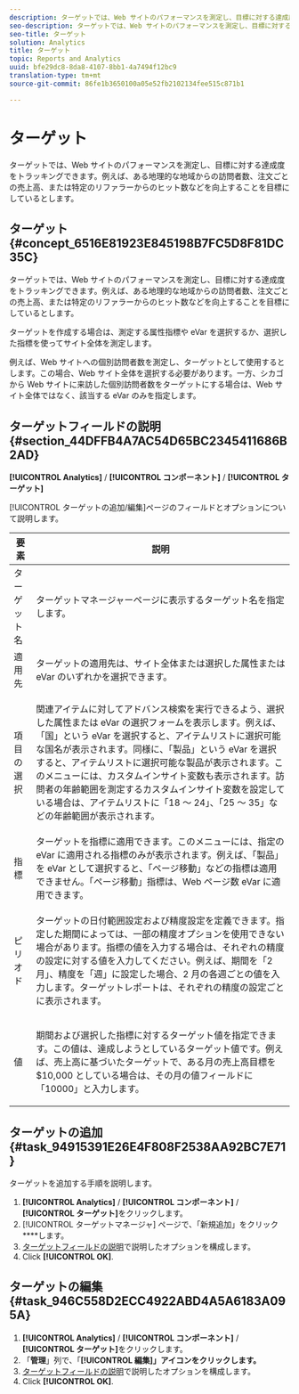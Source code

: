 ```yaml
---
description: ターゲットでは、Web サイトのパフォーマンスを測定し、目標に対する達成度をトラッキングできます。例えば、ある地理的な地域からの訪問者数、注文ごとの売上高、または特定のリファラーからのヒット数などを向上することを目標にしているとします。
seo-description: ターゲットでは、Web サイトのパフォーマンスを測定し、目標に対する達成度をトラッキングできます。例えば、ある地理的な地域からの訪問者数、注文ごとの売上高、または特定のリファラーからのヒット数などを向上することを目標にしているとします。
seo-title: ターゲット
solution: Analytics
title: ターゲット
topic: Reports and Analytics
uuid: bfe29dc8-8da8-4107-8bb1-4a7494f12bc9
translation-type: tm+mt
source-git-commit: 86fe1b3650100a05e52fb2102134fee515c871b1

---
```



# ターゲット

ターゲットでは、Web サイトのパフォーマンスを測定し、目標に対する達成度をトラッキングできます。例えば、ある地理的な地域からの訪問者数、注文ごとの売上高、または特定のリファラーからのヒット数などを向上することを目標にしているとします。

## ターゲット {#concept_6516E81923E845198B7FC5D8F81DC35C}

ターゲットでは、Web サイトのパフォーマンスを測定し、目標に対する達成度をトラッキングできます。例えば、ある地理的な地域からの訪問者数、注文ごとの売上高、または特定のリファラーからのヒット数などを向上することを目標にしているとします。

ターゲットを作成する場合は、測定する属性指標や eVar を選択するか、選択した指標を使ってサイト全体を測定します。

例えば、Web サイトへの個別訪問者数を測定し、ターゲットとして使用するとします。この場合、Web サイト全体を選択する必要があります。一方、シカゴから Web サイトに来訪した個別訪問者数をターゲットにする場合は、Web サイト全体ではなく、該当する eVar のみを指定します。

## ターゲットフィールドの説明 {#section_44DFFB4A7AC54D65BC2345411686B2AD}

**[!UICONTROL Analytics]** / **[!UICONTROL コンポーネント]** / **[!UICONTROL ターゲット]**

[!UICONTROL ターゲットの追加/編集]ページのフィールドとオプションについて説明します。

<table id="table_E08728BECC204DF59F0AC99957A68CAE"> 
 <thead> 
  <tr> 
   <th colname="col1" class="entry"> 要素 </th> 
   <th colname="col2" class="entry"> 説明 </th> 
  </tr> 
 </thead>
 <tbody> 
  <tr> 
   <td colname="col1"> ターゲット名 </td> 
   <td colname="col2"><span class="wintitle">ターゲットマネージャー</span>ページに表示するターゲット名を指定します。 </td> 
  </tr> 
  <tr> 
   <td colname="col1"> 適用先 </td> 
   <td colname="col2"> ターゲットの適用先は、サイト全体または選択した属性または eVar のいずれかを選択できます。 </td> 
  </tr> 
  <tr> 
   <td colname="col1"> 項目の選択 </td> 
   <td colname="col2"> <p>関連アイテムに対してアドバンス検索を実行できるよう、選択した属性または eVar の選択フォームを表示します。‎例えば、「<span class="uicontrol">国</span>」という eVar を選択すると、アイテムリストに選択可能な国名が表示されます。同様に、「<span class="uicontrol">製品</span>」という eVar を選択すると、アイテムリストに選択可能な製品が表示されます。このメニューには、カスタムインサイト変数も表示されます。訪問者の年齢範囲を測定するカスタムインサイト変数を設定している場合は、アイテムリストに「18 ～ 24」、「25 ～ 35」などの年齢範囲が表示されます。 </p> </td> 
  </tr> 
  <tr> 
   <td colname="col1"> 指標 </td> 
   <td colname="col2">ターゲットを指標に適用できます。このメニューには、指定の eVar に適用される指標のみが表示されます。例えば、「<span class="uicontrol">製品</span>」を eVar として選択すると、「<span class="uicontrol">ページ移動</span>」などの指標は適用できません。「<span class="uicontrol">ページ移動</span>」指標は、Web ページ数 eVar に適用できます。 </td> 
  </tr> 
  <tr> 
   <td colname="col1"> ピリオド </td> 
   <td colname="col2"> <p>ターゲットの<span class="uicontrol">日付範囲</span>設定および<span class="uicontrol">精度</span>設定を定義できます。指定した期間によっては、一部の精度オプションを使用できない場合があります。指標の値を入力する場合は、それぞれの精度の設定に対する値を入力してください。例えば、期間を「2 月」、精度を「週」に設定した場合、2 月の各週ごとの値を入力します。ターゲットレポートは、それぞれの精度の設定ごとに表示されます。 </p> </td> 
  </tr> 
  <tr> 
   <td colname="col1"> 値 </td> 
   <td colname="col2"> <p>期間および選択した指標に対するターゲット値を指定できます。この値は、達成しようとしているターゲット値です。例えば、売上高に基づいたターゲットで、ある月の売上高目標を $10,000 としている場合は、その月の値フィールドに「10000」と入力します。 </p> </td> 
  </tr> 
 </tbody> 
</table>

## ターゲットの追加 {#task_94915391E26E4F808F2538AA92BC7E71}

ターゲットを追加する手順を説明します。

<!-- 

t_add_a_target.xml

 -->

1. **[!UICONTROL Analytics]** / **[!UICONTROL コンポーネント]** / **[!UICONTROL ターゲット]**&#x200B;をクリックします。
1. [!UICONTROL ターゲットマネージャ] ページで、「新規追加」をクリック ****&#x200B;します。
1. [ターゲットフィールドの説明](../../analyze/reports-analytics/targets.md#section_44DFFB4A7AC54D65BC2345411686B2AD)で説明したオプションを構成します。
1. Click **[!UICONTROL OK]**.

## ターゲットの編集 {#task_946C558D2ECC4922ABD4A5A6183A095A}

1. **[!UICONTROL Analytics]** / **[!UICONTROL コンポーネント]** / **[!UICONTROL ターゲット]**&#x200B;をクリックします。
1.  「**管理**」列で、「**[!UICONTROL 編集]」アイコンをクリックします。**
1. [ターゲットフィールドの説明](../../analyze/reports-analytics/targets.md#section_44DFFB4A7AC54D65BC2345411686B2AD)で説明したオプションを構成します。
1. Click **[!UICONTROL OK]**.
